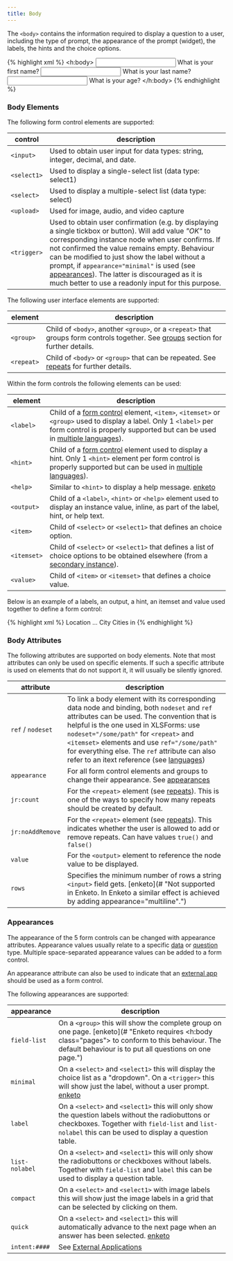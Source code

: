 ```yaml
---
title: Body
---
```


The `<body>` contains the information required to display a question to a user, including the type of prompt, the appearance of the prompt (widget), the labels, the hints and the choice options.

{% highlight xml %}
 <h:body>
    <input ref="/data/firstname">
        <label>What is your first name?</label>
    </input>
    <input ref="/data/lastname">
        <label>What is your last name?</label>
    </input>
    <input ref="/data/age">
        <label>What is your age?</label>
    </input>
</h:body>
{% endhighlight %}

### Body Elements

The following form control elements are supported:

| control       | description
|---------------|------------
|`<input>`      | Used to obtain user input for data types: string, integer, decimal, and date.
|`<select1>`    | Used to display a single-select list (data type: select1)
|`<select>`     | Used to display a multiple-select list (data type: select)
|`<upload>`     | Used for image, audio, and video capture
|`<trigger>`    | Used to obtain user confirmation (e.g. by displaying a single tickbox or button). Will add value _"OK"_ to corresponding instance node when user confirms. If not confirmed the value remains empty. Behaviour can be modified to just show the label without a prompt, if `appearance="minimal"` is used (see [appearances](#appearances)). The latter is discouraged as it is much better to use a readonly input for this purpose.

The following user interface elements are supported:

| element       | description
|---------------|---------------------------------------
| `<group>`     | Child of `<body>`, another `<group>`, or a `<repeat>` that groups form controls together. See [groups](#groups) section for further details.
| `<repeat>`    | Child of `<body>` or `<group>` that can be repeated. See [repeats](#repeats) for further details.

Within the form controls the following elements can be used:

| element       | description
|---------------|------------------
| `<label>`     | Child of a [form control](#body-elements) element, `<item>`, `<itemset>` or `<group>` used to display a label. Only 1 `<label>` per form control is properly supported but can be used in [multiple languages](#languages)).
| `<hint>`      | Child of a [form control](#body-elements) element used to display a hint. Only 1 `<hint>` element per form control is properly supported but can be used in [multiple languages](#languages)).
| `<help>`      | Similar to `<hint>` to display a help message. [enketo](# "Help element not supported in Enketo.")
| `<output>`    | Child of a `<label>`, `<hint>` or `<help>` element used to display an instance value, inline, as part of the label, hint, or help text.
| `<item>`      | Child of `<select>` or `<select1>` that defines an choice option.
| `<itemset>`   | Child of `<select>` or `<select1>` that defines a list of choice options to be obtained elsewhere (from a [secondary instance](#secondary-instances)).
| `<value>`     | Child of `<item>` or `<itemset>` that defines a choice value.

Below is an example of a labels, an output, a hint, an itemset and value used together to define a form control:

{% highlight xml %}
 <group ref="/data/loc">
    <label>Location</label>
    ...
    <select1 ref="/data/loc/city">
        <label>City</label>
        <hint>Cities in <output value="/data/loc/country"/></hint>
        <itemset nodeset="instance('cities')/root/item[country= /data/loc/country ]">
            <value ref="name"/>
            <label ref="label"/>
        </itemset>
    </select1>
</group>
{% endhighlight %}

### Body Attributes

The following attributes are supported on body elements. Note that most attributes can only be used on specific elements. If such a specific attribute is used on elements that do not support it, it will usually be silently ignored. 

| attribute     | description
|---------------|----------------
| `ref` / `nodeset` | To link a body element with its corresponding data node and binding, both `nodeset` and `ref` attributes can be used. The convention that is helpful is the one used in XLSForms: use `nodeset="/some/path"` for `<repeat>` and `<itemset>` elements and use `ref="/some/path"` for everything else. The `ref` attribute can also refer to an itext reference (see [languages](#languages))
| `appearance`    | For all form control elements and groups to change their appearance. See [appearances](#appearances)
| `jr:count`      | For the `<repeat>` element (see [repeats](#repeats)). This is one of the ways to specify how many repeats should be created by default.
| `jr:noAddRemove`| For the `<repeat>` element (see [repeats](#repeats)). This indicates whether the user is allowed to add or remove repeats. Can have values `true()` and `false()`
| `value`         | For the `<output>` element to reference the node value to be displayed.
| `rows`          | Specifies the minimum number of rows a string `<input>` field gets. [enketo](# "Not supported in Enketo. In Enketo a similar effect is achieved by adding appearance="multiline".")


### Appearances

The appearance of the 5 form controls can be changed with appearance attributes. Appearance values usually relate to a specific [data](#data-types) or [question](#body-elements) type. Multiple space-separated appearance values can be added to a form control.

An appearance attribute can also be used to indicate that an [external app](#external-applications) should be used as a form control.

The following appearances are supported:

| appearance    | description 
|---------------|--------------
| `field-list`  | On a `<group>` this will show the complete group on one page. [enketo](# "Enketo requires <h:body class="pages"> to conform to this behaviour. The default behaviour is to put all questions on one page.")
| `minimal`     | On a `<select>` and `<select1>` this will display the choice list as a "dropdown". On a `<trigger>` this will show just the label, without a user prompt. [enketo](# "Minimal on triggers is not supported in Enketo.")
| `label`       | On a `<select>` and `<select1>` this will only show the question labels without the radiobuttons or checkboxes. Together with `field-list` and `list-nolabel` this can be used to display a question table.
| `list-nolabel`| On a `<select>` and `<select1>` this will only show the radiobuttons or checkboxes without labels. Together with `field-list` and `label` this can be used to display a question table.
| `compact`     | On a `<select>` and `<select1>` with image labels this will show just the image labels in a grid that can be selected by clicking on them.
| `quick`       | On a `<select>` and `<select1>` this will automatically advance to the next page when an answer has been selected. [enketo](# "Appearance 'quick' is not supported in Enketo")
| `intent:####` | See [External Applications](#external-applications)
